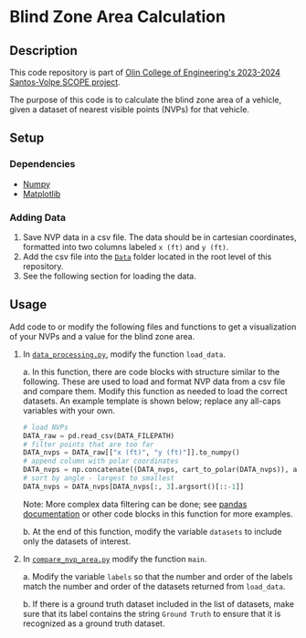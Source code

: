 # Blind Zone Area Calculation

## Description

This code repository is part of [Olin College of Engineering's 2023-2024 Santos-Volpe SCOPE project](https://www.olin.edu/research/view-20-direct-vision-assessment-system).

The purpose of this code is to calculate the blind zone area of a vehicle, given a dataset of nearest visible points (NVPs) for that vehicle.

## Setup

### Dependencies

- [Numpy](https://numpy.org/install/)
- [Matplotlib](https://matplotlib.org/stable/users/installing/index.html)

### Adding Data

1. Save NVP data in a csv file. The data should be in cartesian coordinates, formatted into two columns labeled `x (ft)` and `y (ft)`.
2. Add the csv file into the [`Data`](Data) folder located in the root level of this repository.
3. See the following section for loading the data.

## Usage

Add code to or modify the following files and functions to get a visualization of your NVPs and a value for the blind zone area.

1. In [`data_processing.py`](data_processing.py), modify the function `load_data`.

   a. In this function, there are code blocks with structure similar to the following. These are used to load and format NVP data from a csv file and compare them. Modify this function as needed to load the correct datasets. An example template is shown below; replace any all-caps variables with your own.

   ```python
   # load NVPs
   DATA_raw = pd.read_csv(DATA_FILEPATH)
   # filter points that are too far
   DATA_nvps = DATA_raw[["x (ft)", "y (ft)"]].to_numpy()
   # append column with polar coordinates
   DATA_nvps = np.concatenate((DATA_nvps, cart_to_polar(DATA_nvps)), axis=1)
   # sort by angle - largest to smallest
   DATA_nvps = DATA_nvps[DATA_nvps[:, 3].argsort()[::-1]]
   ```

   Note: More complex data filtering can be done; see [pandas documentation](https://pandas.pydata.org/docs/) or other code blocks in this function for more examples.

   b. At the end of this function, modify the variable `datasets` to include only the datasets of interest.

2. In [`compare_nvp_area.py`](compare_nvp_area.py) modify the function `main`.

   a. Modify the variable `labels` so that the number and order of the labels match the number and order of the datasets returned from `load_data`.

   b. If there is a ground truth dataset included in the list of datasets, make sure that its label contains the string `Ground Truth` to ensure that it is recognized as a ground truth dataset.
